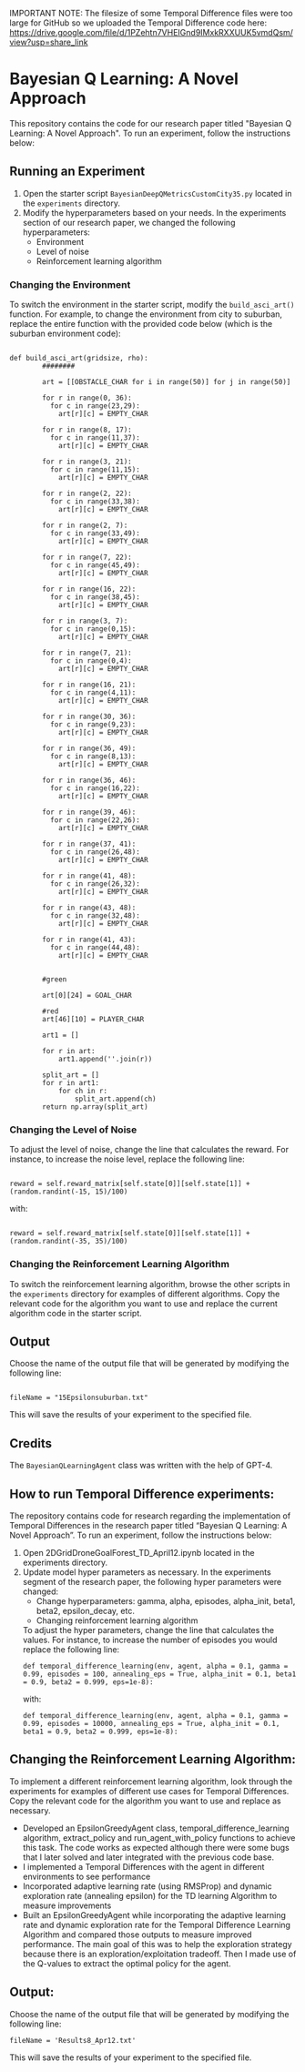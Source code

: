 IMPORTANT NOTE: The filesize of some Temporal Difference files were too large for GitHub so we uploaded the Temporal Difference code here: https://drive.google.com/file/d/1PZehtn7VHEIGnd9IMxkRXXUUK5vmdQsm/view?usp=share_link

<h1>Bayesian Q Learning: A Novel Approach</h1>

<p>This repository contains the code for our research paper titled "Bayesian Q Learning: A Novel Approach". To run an experiment, follow the instructions below:</p>

<h2>Running an Experiment</h2>

<ol>
<li>Open the starter script <code>BayesianDeepQMetricsCustomCity35.py</code> located in the <code>experiments</code> directory.</li>

<li>Modify the hyperparameters based on your needs. In the experiments section of our research paper, we changed the following hyperparameters:
<ul>
<li>Environment</li>
<li>Level of noise</li>
<li>Reinforcement learning algorithm</li>
</ul>
</li>
</ol>

<h3>Changing the Environment</h3>

<p>To switch the environment in the starter script, modify the <code>build_asci_art()</code> function. For example, to change the environment from city to suburban, replace the entire function with the provided code below (which is the suburban environment code):</p>

<pre><code>
def build_asci_art(gridsize, rho):
        ########

        art = [[OBSTACLE_CHAR for i in range(50)] for j in range(50)]
        
        for r in range(0, 36):
          for c in range(23,29):
            art[r][c] = EMPTY_CHAR

        for r in range(8, 17):
          for c in range(11,37):
            art[r][c] = EMPTY_CHAR

        for r in range(3, 21):
          for c in range(11,15):
            art[r][c] = EMPTY_CHAR

        for r in range(2, 22):
          for c in range(33,38):
            art[r][c] = EMPTY_CHAR

        for r in range(2, 7):
          for c in range(33,49):
            art[r][c] = EMPTY_CHAR

        for r in range(7, 22):
          for c in range(45,49):
            art[r][c] = EMPTY_CHAR

        for r in range(16, 22):
          for c in range(38,45):
            art[r][c] = EMPTY_CHAR

        for r in range(3, 7):
          for c in range(0,15):
            art[r][c] = EMPTY_CHAR

        for r in range(7, 21):
          for c in range(0,4):
            art[r][c] = EMPTY_CHAR

        for r in range(16, 21):
          for c in range(4,11):
            art[r][c] = EMPTY_CHAR

        for r in range(30, 36):
          for c in range(9,23):
            art[r][c] = EMPTY_CHAR

        for r in range(36, 49):
          for c in range(8,13):
            art[r][c] = EMPTY_CHAR

        for r in range(36, 46):
          for c in range(16,22):
            art[r][c] = EMPTY_CHAR

        for r in range(39, 46):
          for c in range(22,26):
            art[r][c] = EMPTY_CHAR

        for r in range(37, 41):
          for c in range(26,48):
            art[r][c] = EMPTY_CHAR

        for r in range(41, 48):
          for c in range(26,32):
            art[r][c] = EMPTY_CHAR

        for r in range(43, 48):
          for c in range(32,48):
            art[r][c] = EMPTY_CHAR

        for r in range(41, 43):
          for c in range(44,48):
            art[r][c] = EMPTY_CHAR


        #green

        art[0][24] = GOAL_CHAR

        #red
        art[46][10] = PLAYER_CHAR

        art1 = []

        for r in art:
            art1.append(''.join(r))

        split_art = []
        for r in art1:
            for ch in r:
                split_art.append(ch)
        return np.array(split_art)
</code></pre>

<h3>Changing the Level of Noise</h3>

<p>To adjust the level of noise, change the line that calculates the reward. For instance, to increase the noise level, replace the following line:</p>

<pre><code>
reward = self.reward_matrix[self.state[0]][self.state[1]] + (random.randint(-15, 15)/100)
</code></pre>

<p>with:</p>

<pre><code>
reward = self.reward_matrix[self.state[0]][self.state[1]] + (random.randint(-35, 35)/100)
</code></pre>

<h3>Changing the Reinforcement Learning Algorithm</h3>

<p>To switch the reinforcement learning algorithm, browse the other scripts in the <code>experiments</code> directory for examples of different algorithms. Copy the relevant code for the algorithm you want to use and replace the current algorithm code in the starter script.</p>

<h2>Output</h2>

<p>Choose the name of the output file that will be generated by modifying the following line:</p>

<pre><code>
fileName = "15Epsilonsuburban.txt"
</code></pre>

<p>This will save the results of your experiment to the specified file.</p>

<h2>Credits</h2>

<p>The <code>BayesianQLearningAgent</code> class was written with the help of GPT-4.</p>


<h2>How to run Temporal Difference experiments:</h2>
<p>The repository contains code for research regarding the implementation of Temporal Differences in the research paper titled “Bayesian Q Learning: A Novel Approach”. To run an experiment, follow the instructions below:</p>
<ol>
<li>Open 2DGridDroneGoalForest_TD_April12.ipynb located in the experiments directory.</li>
<li>Update model hyper parameters as necessary. In the experiments segment of the research paper, the following hyper parameters were changed:
<ul>
<li>Change hyperparameters: gamma, alpha, episodes, alpha_init, beta1, beta2, epsilon_decay, etc.</li>
<li>Changing reinforcement learning algorithm</li>
</ul>
To adjust the hyper parameters, change the line that calculates the values. For instance, to increase the number of episodes you would replace the following line:
<pre><code>def temporal_difference_learning(env, agent, alpha = 0.1, gamma = 0.99, episodes = 100, annealing_eps = True, alpha_init = 0.1, beta1 = 0.9, beta2 = 0.999, eps=1e-8):</code></pre>
with:
<pre><code>def temporal_difference_learning(env, agent, alpha = 0.1, gamma = 0.99, episodes = 10000, annealing_eps = True, alpha_init = 0.1, beta1 = 0.9, beta2 = 0.999, eps=1e-8):</code></pre>
</li>
</ol>
<h2>Changing the Reinforcement Learning Algorithm:</h2>
<p>To implement a different reinforcement learning algorithm, look through the experiments for examples of different use cases for Temporal Differences. Copy the relevant code for the algorithm you want to use and replace as necessary.</p>
<ul>
<li>Developed an EpsilonGreedyAgent class, temporal_difference_learning algorithm, extract_policy and run_agent_with_policy functions to achieve this task. The code works as expected although there were some bugs that I later solved and later integrated with the previous code base.</li>
<li>I implemented a Temporal Differences with the agent in different environments to see performance</li>
<li>Incorporated adaptive learning rate (using RMSProp) and dynamic exploration rate (annealing epsilon) for the TD learning Algorithm to measure improvements</li>
<li>Built an EpsilonGreedyAgent while incorporating the adaptive learning rate and dynamic exploration rate for the Temporal Difference Learning Algorithm and compared those outputs to measure improved performance. The main goal of this was to help the exploration strategy because there is an exploration/exploitation tradeoff. Then I made use of the Q-values to extract the optimal policy for the agent.</li>
</ul>
<h2>Output:</h2>
<p>Choose the name of the output file that will be generated by modifying the following line:</p>
<pre><code>fileName = 'Results8_Apr12.txt'</code></pre>
<p>This will save the results of your experiment to the specified file.</p>
